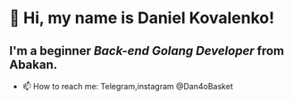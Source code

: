# 👋 Hi, my name is **Daniel Kovalenko**! 
## I'm a beginner *Back-end Golang Developer* from Abakan.
- 📫 How to reach me: Telegram,instagram @Dan4oBasket

